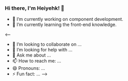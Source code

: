 ### Hi there, I'm Heiyehk! 👋

- 🔭 I’m currently working on component development.
- 🌱 I’m currently learning the front-end knowledge.

<--
- 👯 I’m looking to collaborate on ...
- 🤔 I’m looking for help with ...
- 💬 Ask me about ...
- 📫 How to reach me: ...
- 😄 Pronouns: ...
- ⚡ Fun fact: ...
-->
